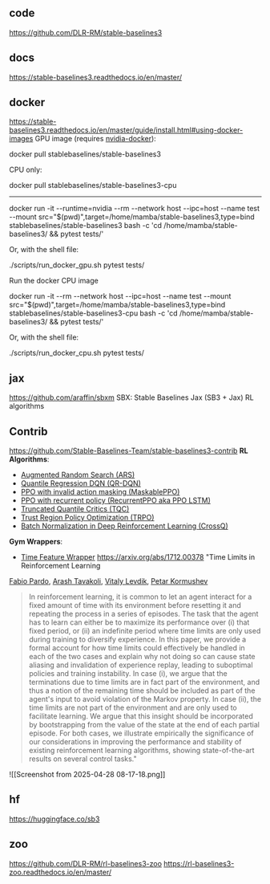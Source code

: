 ## code 
https://github.com/DLR-RM/stable-baselines3

## docs 
https://stable-baselines3.readthedocs.io/en/master/
## docker
https://stable-baselines3.readthedocs.io/en/master/guide/install.html#using-docker-images
GPU image (requires [nvidia-docker](https://github.com/NVIDIA/nvidia-docker)):

docker pull stablebaselines/stable-baselines3

CPU only:

docker pull stablebaselines/stable-baselines3-cpu

---
docker run -it --runtime=nvidia --rm --network host --ipc=host --name test --mount src="$(pwd)",target=/home/mamba/stable-baselines3,type=bind stablebaselines/stable-baselines3 bash -c 'cd /home/mamba/stable-baselines3/ && pytest tests/'

Or, with the shell file:

./scripts/run_docker_gpu.sh pytest tests/

Run the docker CPU image

docker run -it --rm --network host --ipc=host --name test --mount src="$(pwd)",target=/home/mamba/stable-baselines3,type=bind stablebaselines/stable-baselines3-cpu bash -c 'cd /home/mamba/stable-baselines3/ && pytest tests/'

Or, with the shell file:

./scripts/run_docker_cpu.sh pytest tests/

## jax
https://github.com/araffin/sbxm SBX: Stable Baselines Jax (SB3 + Jax) RL algorithms 

## Contrib
https://github.com/Stable-Baselines-Team/stable-baselines3-contrib
**RL Algorithms**:

- [Augmented Random Search (ARS)](https://arxiv.org/abs/1803.07055)
- [Quantile Regression DQN (QR-DQN)](https://arxiv.org/abs/1710.10044)
- [PPO with invalid action masking (MaskablePPO)](https://arxiv.org/abs/2006.14171)
- [PPO with recurrent policy (RecurrentPPO aka PPO LSTM)](https://ppo-details.cleanrl.dev//2021/11/05/ppo-implementation-details/)
- [Truncated Quantile Critics (TQC)](https://arxiv.org/abs/2005.04269)
- [Trust Region Policy Optimization (TRPO)](https://arxiv.org/abs/1502.05477)
- [Batch Normalization in Deep Reinforcement Learning (CrossQ)](https://openreview.net/forum?id=PczQtTsTIX)

**Gym Wrappers**:

- [Time Feature Wrapper](https://arxiv.org/abs/1712.00378) https://arxiv.org/abs/1712.00378 "Time Limits in Reinforcement Learning

[Fabio Pardo](https://arxiv.org/search/cs?searchtype=author&query=Pardo,+F), [Arash Tavakoli](https://arxiv.org/search/cs?searchtype=author&query=Tavakoli,+A), [Vitaly Levdik](https://arxiv.org/search/cs?searchtype=author&query=Levdik,+V), [Petar Kormushev](https://arxiv.org/search/cs?searchtype=author&query=Kormushev,+P)

> In reinforcement learning, it is common to let an agent interact for a fixed amount of time with its environment before resetting it and repeating the process in a series of episodes. The task that the agent has to learn can either be to maximize its performance over (i) that fixed period, or (ii) an indefinite period where time limits are only used during training to diversify experience. In this paper, we provide a formal account for how time limits could effectively be handled in each of the two cases and explain why not doing so can cause state aliasing and invalidation of experience replay, leading to suboptimal policies and training instability. In case (i), we argue that the terminations due to time limits are in fact part of the environment, and thus a notion of the remaining time should be included as part of the agent's input to avoid violation of the Markov property. In case (ii), the time limits are not part of the environment and are only used to facilitate learning. We argue that this insight should be incorporated by bootstrapping from the value of the state at the end of each partial episode. For both cases, we illustrate empirically the significance of our considerations in improving the performance and stability of existing reinforcement learning algorithms, showing state-of-the-art results on several control tasks."

![[Screenshot from 2025-04-28 08-17-18.png]]

## hf
https://huggingface.co/sb3


## zoo
https://github.com/DLR-RM/rl-baselines3-zoo
https://rl-baselines3-zoo.readthedocs.io/en/master/
